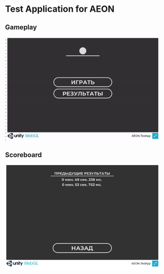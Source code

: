 # Test Application for AEON
## Gameplay
![alt text](https://github.com/VyacheslavPridchin/AEON.TestApp/blob/gh-pages/gameplay.gif?raw=true)
## Scoreboard
![alt text](https://github.com/VyacheslavPridchin/AEON.TestApp/blob/gh-pages/scoreboard.png?raw=true)
